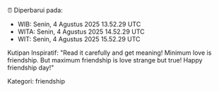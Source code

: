 ⏰ Diperbarui pada:
- WIB: Senin, 4 Agustus 2025 13.52.29 UTC
- WITA: Senin, 4 Agustus 2025 14.52.29 UTC
- WIT: Senin, 4 Agustus 2025 15.52.29 UTC

Kutipan Inspiratif:
"Read it carefully and get meaning! Minimum love is friendship. But maximum friendship is love strange but true! Happy friendship day!"


Kategori: friendship

